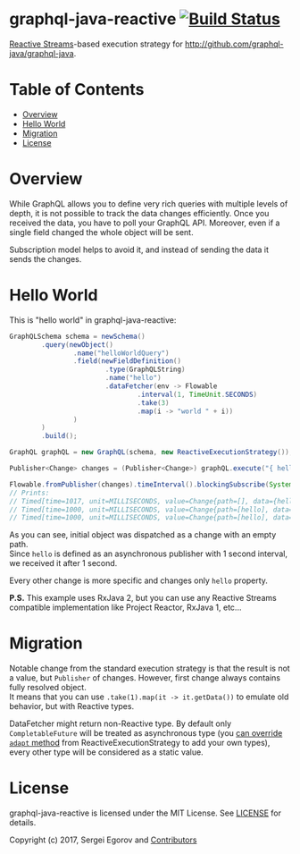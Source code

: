 # graphql-java-reactive [![Build Status](https://travis-ci.org/bsideup/graphql-java-reactive.svg?branch=master)](https://travis-ci.org/bsideup/graphql-java-reactive)

[Reactive Streams](http://www.reactive-streams.org)-based execution strategy for http://github.com/graphql-java/graphql-java.

# Table of Contents
 
- [Overview](#overview)
- [Hello World](#hello-world)
- [Migration](#migration)
- [License](#license)


# Overview
While GraphQL allows you to define very rich queries with multiple levels of depth, it is not possible to track the data changes efficiently. Once you received the data, you have to poll your GraphQL API.  Moreover, even if a single field changed the whole object will be sent.

Subscription model helps to avoid it, and instead of sending the data it sends the changes.

# Hello World

This is "hello world" in graphql-java-reactive:

```java
GraphQLSchema schema = newSchema()
        .query(newObject()
                .name("helloWorldQuery")
                .field(newFieldDefinition()
                        .type(GraphQLString)
                        .name("hello")
                        .dataFetcher(env -> Flowable
                                .interval(1, TimeUnit.SECONDS)
                                .take(3)
                                .map(i -> "world " + i))
                )
        )
        .build();

GraphQL graphQL = new GraphQL(schema, new ReactiveExecutionStrategy());

Publisher<Change> changes = (Publisher<Change>) graphQL.execute("{ hello }").getData();

Flowable.fromPublisher(changes).timeInterval().blockingSubscribe(System.out::println);
// Prints:
// Timed[time=1017, unit=MILLISECONDS, value=Change{path=[], data={hello=world 0}}]
// Timed[time=1000, unit=MILLISECONDS, value=Change{path=[hello], data=world 1}]
// Timed[time=1000, unit=MILLISECONDS, value=Change{path=[hello], data=world 2}]
```

As you can see, initial object was dispatched as a change with an empty path.  
Since `hello` is defined as an asynchronous publisher with 1 second interval, we received it after 1 second.

Every other change is more specific and changes only `hello` property.

**P.S.** This example uses RxJava 2, but you can use any Reactive Streams compatible implementation like Project Reactor, RxJava 1, etc...

# Migration
Notable change from the standard execution strategy is that the result is not a value, but `Publisher` of changes. However, first change always contains fully resolved object.  
It means that you can use `.take(1).map(it -> it.getData())` to emulate old behavior, but with Reactive types.

DataFetcher might return non-Reactive type. By default only `CompletableFuture` will be treated as asynchronous type (you [can override `adapt` method](https://github.com/bsideup/graphql-java-reactive/blob/126d590/core/src/test/java/com/github/bsideup/graphql/reactive/AdaptersTest.java#L42) from ReactiveExecutionStrategy to add your own types), every other type will be considered as a static value.

# License

graphql-java-reactive is licensed under the MIT License. See [LICENSE](LICENSE.md) for details.

Copyright (c) 2017, Sergei Egorov and [Contributors](https://github.com/bsideup/graphql-java-reactive/graphs/contributors)

